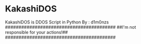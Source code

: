 # KakashiDOS
KakashiDOS is DDOS Script in Python
By : d1m0nzs
#########################################
##I'm not responsible for your actions!##
#########################################
